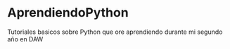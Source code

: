 # AprendiendoPython
Tutoriales basicos sobre Python que ore aprendiendo durante mi segundo año en DAW
